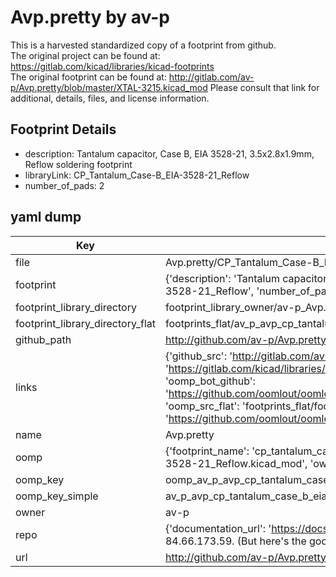 # Avp.pretty by av-p  
This is a harvested standardized copy of a footprint from github.  
The original project can be found at:  
https://gitlab.com/kicad/libraries/kicad-footprints  
The original footprint can be found at:
http://gitlab.com/av-p/Avp.pretty/blob/master/XTAL-3215.kicad_mod
Please consult that link for additional, details, files, and license information.  
## Footprint Details
* description: Tantalum capacitor, Case B, EIA 3528-21, 3.5x2.8x1.9mm, Reflow soldering footprint  
* libraryLink: CP_Tantalum_Case-B_EIA-3528-21_Reflow  
* number_of_pads: 2  
## yaml dump  
| Key | Value |  
| --- | --- |  
| file | Avp.pretty/CP_Tantalum_Case-B_EIA-3528-21_Reflow.kicad_mod |  
| footprint | {'description': 'Tantalum capacitor, Case B, EIA 3528-21, 3.5x2.8x1.9mm, Reflow soldering footprint', 'libraryLink': 'CP_Tantalum_Case-B_EIA-3528-21_Reflow', 'number_of_pads': 2} |  
| footprint_library_directory | footprint_library_owner/av-p_Avp.pretty |  
| footprint_library_directory_flat | footprints_flat/av_p_avp_cp_tantalum_case_b_eia_3528_21_reflow/working |  
| github_path | http://github.com/av-p/Avp.pretty/blob/master/CP_Tantalum_Case-B_EIA-3528-21_Reflow.kicad_mod |  
| links | {'github_src': 'http://gitlab.com/av-p/Avp.pretty/blob/master/XTAL-3215.kicad_mod', 'github_src_repo': 'https://gitlab.com/kicad/libraries/kicad-footprints', 'oomp_bot': 'footprints/av_p_avp_cp_tantalum_case_b_eia_3528_21_reflow/working', 'oomp_bot_github': 'https://github.com/oomlout/oomlout_oomp_footprint_bot/tree/main/footprints/av_p_avp_cp_tantalum_case_b_eia_3528_21_reflow/working', 'oomp_src_flat': 'footprints_flat/footprints_flat/av_p_avp_cp_tantalum_case_b_eia_3528_21_reflow/working', 'oomp_src_flat_github': 'https://github.com/oomlout/oomlout_oomp_footprint_src/tree/main/footprints_flat/av_p_avp_cp_tantalum_case_b_eia_3528_21_reflow/working'} |  
| name | Avp.pretty |  
| oomp | {'footprint_name': 'cp_tantalum_case_b_eia_3528_21_reflow', 'library_name': 'avp', 'original_filename': 'Avp.pretty/CP_Tantalum_Case-B_EIA-3528-21_Reflow.kicad_mod', 'owner_name': 'av_p'} |  
| oomp_key | oomp_av_p_avp_cp_tantalum_case_b_eia_3528_21_reflow |  
| oomp_key_simple | av_p_avp_cp_tantalum_case_b_eia_3528_21_reflow |  
| owner | av-p |  
| repo | {'documentation_url': 'https://docs.github.com/rest/overview/resources-in-the-rest-api#rate-limiting', 'message': "API rate limit exceeded for 84.66.173.59. (But here's the good news: Authenticated requests get a higher rate limit. Check out the documentation for more details.)"} |  
| url | http://github.com/av-p/Avp.pretty |  

